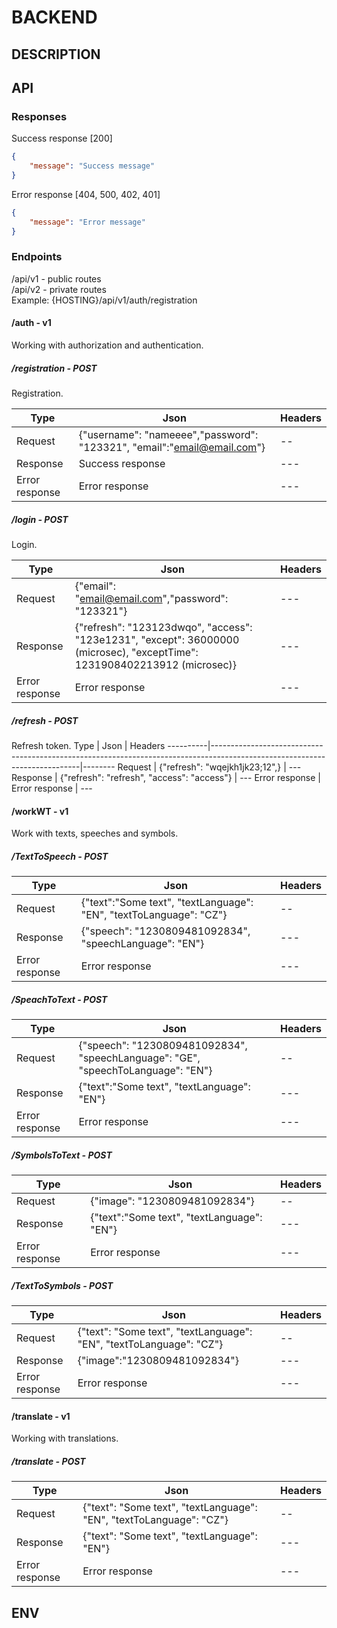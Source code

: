 # BACKEND
## DESCRIPTION
## API
### Responses
Success response [200]
```json
{
    "message": "Success message"
}
```
Error response [404, 500, 402, 401]
```json
{
    "message": "Error message"
}
```
### Endpoints
/api/v1 - public routes</br>
/api/v2 - private routes</br>
Example: {HOSTING}/api/v1/auth/registration

#### /auth - v1
Working with authorization and authentication.

##### /registration - POST
Registration.

Type | Json                                                                    | Headers
--- |-------------------------------------------------------------------------| ---
Request | {"username": "nameeee","password": "123321", "email":"email@email.com"} | --
Response | Success response                                                        | ---
Error response | Error response                                                          | ---
##### /login - POST
Login.

 Type     | Json                                                                                                                      | Headers 
----------|---------------------------------------------------------------------------------------------------------------------------|--------
 Request  | {"email": "email@email.com","password": "123321"}                                                                         | ---    
 Response | {"refresh": "123123dwqo", "access": "123e1231", "except": 36000000 (microsec), "exceptTime": 1231908402213912 (microsec)} | ---
Error response | Error response | ---
##### /refresh - POST
Refresh token.
Type     | Json                                                                                                                      | Headers
----------|---------------------------------------------------------------------------------------------------------------------------|--------
Request  | {"refresh": "wqejkh1jk23;12",}                                                                         | ---    
Response | {"refresh": "refresh", "access": "access"} | ---
Error response | Error response | ---

#### /workWT - v1
Work with texts, speeches and symbols.

##### /TextToSpeech - POST
Type | Json                                                                             | Headers
--- |----------------------------------------------------------------------------------| ---
Request | {"text":"Some text", "textLanguage": "EN", "textToLanguage": "CZ"}               | --
Response | {"speech": "1230809481092834", "speechLanguage": "EN"} | ---
Error response | Error response | ---

##### /SpeachToText - POST
Type | Json                                                                             | Headers
--- |----------------------------------------------------------------------------------| ---
Request | {"speech": "1230809481092834", "speechLanguage": "GE", "speechToLanguage": "EN"} | --
Response | {"text":"Some text", "textLanguage": "EN"}                                       | ---
Error response | Error response | ---

##### /SymbolsToText - POST
Type | Json                          | Headers
--- |-------------------------------| ---
Request | {"image": "1230809481092834"} | --
Response | {"text":"Some text", "textLanguage": "EN"} | ---
Error response | Error response | ---

##### /TextToSymbols - POST
Type | Json                                              | Headers
--- |---------------------------------------------------| ---
Request | {"text": "Some text", "textLanguage": "EN", "textToLanguage": "CZ"} | --
Response | {"image":"1230809481092834"}                      | ---
Error response | Error response | ---

#### /translate - v1
Working with translations.
##### /translate - POST

Type | Json                                                                | Headers
--- |---------------------------------------------------------------------| ---
Request | {"text": "Some text", "textLanguage": "EN", "textToLanguage": "CZ"} | --
Response | {"text": "Some text", "textLanguage": "EN"}                                        | ---
Error response | Error response | ---

## ENV
